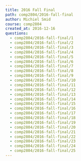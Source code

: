 ```yaml
---
title: 2016 Fall Final
path: comp2804/2016-fall-final
author: Michiel Smid
course: comp2804
created_at: 2016-12-16
questions:
  - comp2804/2016-fall-final/1
  - comp2804/2016-fall-final/2
  - comp2804/2016-fall-final/3
  - comp2804/2016-fall-final/4
  - comp2804/2016-fall-final/5
  - comp2804/2016-fall-final/6
  - comp2804/2016-fall-final/7
  - comp2804/2016-fall-final/8
  - comp2804/2016-fall-final/9
  - comp2804/2016-fall-final/10
  - comp2804/2016-fall-final/11
  - comp2804/2016-fall-final/12
  - comp2804/2016-fall-final/13
  - comp2804/2016-fall-final/14
  - comp2804/2016-fall-final/15
  - comp2804/2016-fall-final/16
  - comp2804/2016-fall-final/17
  - comp2804/2016-fall-final/18
  - comp2804/2016-fall-final/19
  - comp2804/2016-fall-final/20
  - comp2804/2016-fall-final/21
  - comp2804/2016-fall-final/22
  - comp2804/2016-fall-final/23
  - comp2804/2016-fall-final/24
  - comp2804/2016-fall-final/25
---
```

